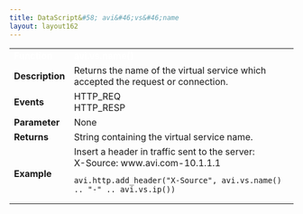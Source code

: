 ```yaml
---
title: DataScript&#58; avi&#46;vs&#46;name
layout: layout162
---
```

<table class="table table-hover table table-bordered table-hover">  
<tbody>       
<tr>   
<td><font size="3" color="white"><strong>Function</strong></font></td>
<td><font color="white"><b>avi.vs.name()</b></font></td>
</tr>
<tr>   
<td><font size="3"><strong>Description</strong></font></td>
<td>Returns the name of the virtual service which accepted the request or connection.</td>
</tr>
<tr>   
<td><font size="3"><strong>Events</strong></font></td>
<td>HTTP_REQ<br> HTTP_RESP</td>
</tr>
<tr>   
<td><font size="3"><strong>Parameter</strong></font></td>
<td>None</td>
</tr>
<tr>   
<td><font size="3"><strong>Returns</strong></font></td>
<td>String containing the virtual service name.</td>
</tr>
<tr>   
<td><font size="3"><strong>Example</strong></font></td>
<td>Insert a header in traffic sent to the server:<br> X-Source: www.avi.com-10.1.1.1<br> 
<!-- Crayon Syntax Highlighter v2.7.1 --> <pre><code class="language-lua">avi.http.add_header("X-Source", avi.vs.name() .. "-" .. avi.vs.ip())</code></pre> 
<!-- [Format Time: 0.0019 seconds] --></td>
</tr>
</tbody>
</table> 
